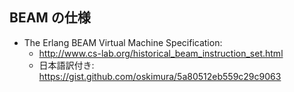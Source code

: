 ##  BEAM の仕様

* The Erlang BEAM Virtual Machine Specification:
  * http://www.cs-lab.org/historical_beam_instruction_set.html
  * 日本語訳付き: https://gist.github.com/oskimura/5a80512eb559c29c9063
 